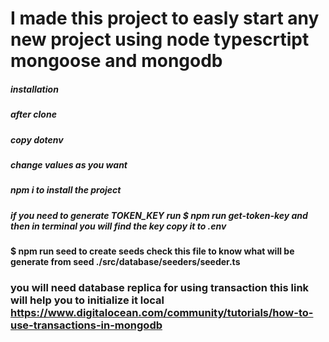 # I made this project to easly start any new project using node typescrtipt mongoose and mongodb



##### installation

##### after clone

##### copy dotenv

##### change values as you want

##### npm i to install the project

##### if you need to generate TOKEN_KEY run $ npm run get-token-key and then in terminal you will find the key copy it to .env

#### $ npm run seed to create seeds check this file to know what will be generate from seed ./src/database/seeders/seeder.ts

### you will need database replica for using transaction this link will help you to initialize it local https://www.digitalocean.com/community/tutorials/how-to-use-transactions-in-mongodb

